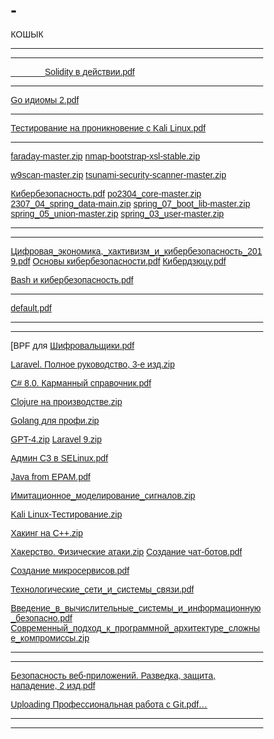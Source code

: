 
# -
КОШЫК


________________________________________________________

____________________________________________________________
_______[Solidity в действии.pdf](https://github.com/user-attachments/files/20028465/Solidity.pdf)
________________________________________________________________
[Go идиомы 2.pdf](https://github.com/user-attachments/files/19526374/Go.2.pdf)
______________________________________________________________________
[Тестирование на проникновение с Kali Linux.pdf](https://github.com/user-attachments/files/19725909/Kali.Linux.pdf)

______________________________________________________________________


[faraday-master.zip](https://github.com/user-attachments/files/16760639/faraday-master.zip)
[nmap-bootstrap-xsl-stable.zip](https://github.com/user-attachments/files/16760638/nmap-bootstrap-xsl-stable.zip)

[w9scan-master.zip](https://github.com/user-attachments/files/16760629/w9scan-master.zip)
[tsunami-security-scanner-master.zip](https://github.com/user-attachments/files/16760628/tsunami-security-scanner-master.zip)



[Кибербезопасность.pdf](https://github.com/user-attachments/files/16918589/default.pdf)
[po2304_core-master.zip](https://github.com/user-attachments/files/16760051/po2304_core-master.zip)
[2307_04_spring_data-main.zip](https://github.com/user-attachments/files/16760050/2307_04_spring_data-main.zip)
[spring_07_boot_lib-master.zip](https://github.com/user-attachments/files/16760049/spring_07_boot_lib-master.zip)
[spring_05_union-master.zip](https://github.com/user-attachments/files/16760048/spring_05_union-master.zip)
[spring_03_user-master.zip](https://github.com/user-attachments/files/16760047/spring_03_user-master.zip)

______________________________________________________________________________________________
____________________________________________________________________________________________
[Цифровая_экономика,_хактивизм_и_кибербезопасность_2019.pdf](https://github.com/user-attachments/files/16918581/_._._._._2019.pdf)
[Основы кибербезопасности.pdf](https://github.com/user-attachments/files/16918582/default.pdf)
[Кибердзюцу.pdf](https://github.com/user-attachments/files/16918587/default.pdf)

[Bash и кибербезопасность.pdf](https://github.com/user-attachments/files/16918643/Bash.pdf)

__________________________________________________________

[default.pdf](https://github.com/user-attachments/files/19249410/default.pdf)




___________________________________________________________________
________________________________________________________________

[BPF для [Шифровальщики.pdf](https://github.com/user-attachments/files/17043016/default.pdf)

[Laravel. Полное руководство, 3-е изд.zip](https://github.com/user-attachments/files/17042998/Laravel.3-.zip)

[C# 8.0. Карманный справочник.pdf](https://github.com/user-attachments/files/17042919/C.8.0.pdf)

[Clojure на производстве.zip](https://github.com/user-attachments/files/17042924/Clojure.zip)

[Golang для профи.zip](https://github.com/user-attachments/files/17042926/Golang.zip)

[GPT-4.zip](https://github.com/user-attachments/files/17042929/GPT-4.zip)
[Laravel 9.zip](https://github.com/user-attachments/files/17042988/Laravel.9.zip)

[Админ СЗ в SELinux.pdf](https://github.com/user-attachments/files/17043005/SELinux.pdf)

[Java from EPAM.pdf](https://github.com/user-attachments/files/17042983/Java.from.EPAM.pdf)

[Имитационное_моделирование_сигналов.zip](https://github.com/user-attachments/files/17043010/_._.zip)

[Kali Linux-Тестирование.zip](https://github.com/user-attachments/files/17042986/Kali.Linux-.zip)

[Хакинг на С++.zip](https://github.com/user-attachments/files/17043019/%2B%2B.zip)

[Хакерство. Физические атаки.zip](https://github.com/user-attachments/files/17043025/default.zip)
[Создание чат-ботов.pdf](https://github.com/user-attachments/files/17043037/-.pdf)

[Создание микросервисов.pdf](https://github.com/user-attachments/files/17043041/default.pdf)

[Технологические_сети_и_системы_связи.pdf](https://github.com/user-attachments/files/17043033/_._._._.pdf)

[Введение_в_вычислительные_системы_и_информационную_безопасно.pdf](https://github.com/user-attachments/files/16918591/_._._._._._.pdf)
[Современный_подход_к_программной_архитектуре_сложные_компромиссы.zip](https://github.com/user-attachments/files/17043046/_._._._._._.zip)


____________________________________________________________________
_________________________________________________________________


[Безопасность веб-приложений. Разведка, защита, нападение, 2 изд.pdf](https://github.com/user-attachments/files/17231762/-.2.pdf)

[Uploading Профессиональная работа с Git.pdf…]()


_______________________________________________
__________________________________________

<!DOCTYPE html>
<html lang="ru">
<head>
    <meta charset="UTF-8">
    <meta name="viewport" content="width=device-width, initial-scale=1.0">
    <title>MyApp - Крутое мобильное приложение</title>
    <link rel="stylesheet" href="https://cdnjs.cloudflare.com/ajax/libs/font-awesome/6.0.0/css/all.min.css">
    <style>
        * {
            margin: 0;
            padding: 0;
            box-sizing: border-box;
            font-family: 'Arial', sans-serif;
        }
        
        body {
            color: #333;
            line-height: 1.6;
        }
        
        .container {
            width: 100%;
            max-width: 1200px;
            margin: 0 auto;
            padding: 0 20px;
        }
        
        /* Шапка */
        header {
            background: linear-gradient(135deg, #6e8efb, #a777e3);
            color: white;
            padding: 20px 0;
            position: fixed;
            width: 100%;
            top: 0;
            z-index: 1000;
        }
        
        .header-container {
            display: flex;
            justify-content: space-between;
            align-items: center;
        }
        
        .logo {
            font-size: 24px;
            font-weight: bold;
        }
        
        .logo span {
            color: #ffeb3b;
        }
        
        nav ul {
            display: flex;
            list-style: none;
        }
        
        nav ul li {
            margin-left: 20px;
        }
        
        nav ul li a {
            color: white;
            text-decoration: none;
            font-weight: 500;
            transition: 0.3s;
        }
        
        nav ul li a:hover {
            color: #ffeb3b;
        }
        
        .mobile-menu {
            display: none;
            font-size: 24px;
            cursor: pointer;
        }
        
        /* Герой-секция */
        .hero {
            background: linear-gradient(135deg, #6e8efb, #a777e3);
            color: white;
            padding: 150px 0 80px;
            text-align: center;
        }
        
        .hero h1 {
            font-size: 2.5rem;
            margin-bottom: 20px;
        }
        
        .hero p {
            font-size: 1.2rem;
            max-width: 700px;
            margin: 0 auto 30px;
        }
        
        .cta-button {
            display: inline-block;
            background-color: #ffeb3b;
            color: #333;
            padding: 12px 30px;
            border-radius: 30px;
            text-decoration: none;
            font-weight: bold;
            font-size: 1.1rem;
            transition: 0.3s;
            margin: 0 10px 20px;
        }
        
        .cta-button:hover {
            transform: translateY(-3px);
            box-shadow: 0 10px 20px rgba(0,0,0,0.2);
        }
        
        .app-screenshot {
            max-width: 300px;
            margin: 40px auto 0;
            display: block;
            border-radius: 20px;
            box-shadow: 0 15px 30px rgba(0,0,0,0.3);
        }
        
        /* О приложении */
        .about {
            padding: 80px 0;
            text-align: center;
        }
        
        .section-title {
            font-size: 2rem;
            margin-bottom: 50px;
            position: relative;
            display: inline-block;
        }
        
        .section-title:after {
            content: '';
            position: absolute;
            width: 50px;
            height: 3px;
            background: #6e8efb;
            bottom: -10px;
            left: 50%;
            transform: translateX(-50%);
        }
        
        .features {
            display: flex;
            flex-wrap: wrap;
            justify-content: center;
            gap: 30px;
            margin-top: 50px;
        }
        
        .feature {
            flex: 1 1 300px;
            max-width: 350px;
            padding: 30px;
            border-radius: 10px;
            box-shadow: 0 5px 15px rgba(0,0,0,0.1);
            transition: 0.3s;
        }
        
        .feature:hover {
            transform: translateY(-10px);
            box-shadow: 0 15px 30px rgba(0,0,0,0.2);
        }
        
        .feature-icon {
            font-size: 40px;
            color: #6e8efb;
            margin-bottom: 20px;
        }
        
        .feature h3 {
            margin-bottom: 15px;
            font-size: 1.3rem;
        }
        
        /* Демонстрация */
        .demo {
            background-color: #f9f9f9;
            padding: 80px 0;
            text-align: center;
        }
        
        .video-container {
            max-width: 800px;
            margin: 0 auto;
            border-radius: 10px;
            overflow: hidden;
            box-shadow: 0 15px 30px rgba(0,0,0,0.2);
        }
        
        .video-container iframe {
            width: 100%;
            height: 450px;
            border: none;
        }
        
        /* Галерея */
        .gallery {
            padding: 80px 0;
            text-align: center;
        }
        
        .screenshots {
            display: flex;
            flex-wrap: wrap;
            justify-content: center;
            gap: 20px;
            margin-top: 50px;
        }
        
        .screenshot {
            flex: 1 1 200px;
            max-width: 250px;
            border-radius: 10px;
            box-shadow: 0 5px 15px rgba(0,0,0,0.1);
            transition: 0.3s;
            cursor: pointer;
        }
        
        .screenshot:hover {
            transform: scale(1.05);
        }
        
        /* Отзывы */
        .testimonials {
            background-color: #f9f9f9;
            padding: 80px 0;
            text-align: center;
        }
        
        .reviews {
            display: flex;
            flex-wrap: wrap;
            justify-content: center;
            gap: 30px;
            margin-top: 50px;
        }
        
        .review {
            flex: 1 1 300px;
            max-width: 350px;
            padding: 30px;
            background: white;
            border-radius: 10px;
            box-shadow: 0 5px 15px rgba(0,0,0,0.1);
        }
        
        .reviewer {
            display: flex;
            align-items: center;
            margin-top: 20px;
        }
        
        .reviewer img {
            width: 50px;
            height: 50px;
            border-radius: 50%;
            object-fit: cover;
            margin-right: 15px;
        }
        
        /* Форма обратной связи */
        .contact {
            padding: 80px 0;
            text-align: center;
        }
        
        .contact-form {
            max-width: 600px;
            margin: 50px auto 0;
            padding: 30px;
            background: white;
            border-radius: 10px;
            box-shadow: 0 5px 15px rgba(0,0,0,0.1);
        }
        
        .form-group {
            margin-bottom: 20px;
            text-align: left;
        }
        
        .form-group label {
            display: block;
            margin-bottom: 5px;
            font-weight: 500;
        }
        
        .form-group input,
        .form-group textarea {
            width: 100%;
            padding: 12px;
            border: 1px solid #ddd;
            border-radius: 5px;
            font-size: 16px;
        }
        
        .form-group textarea {
            height: 150px;
            resize: vertical;
        }
        
        .submit-btn {
            background: linear-gradient(135deg, #6e8efb, #a777e3);
            color: white;
            border: none;
            padding: 12px 30px;
            border-radius: 30px;
            font-size: 1.1rem;
            font-weight: bold;
            cursor: pointer;
            transition: 0.3s;
        }
        
        .submit-btn:hover {
            transform: translateY(-3px);
            box-shadow: 0 10px 20px rgba(0,0,0,0.2);
        }
        
        /* Футер */
        footer {
            background: #333;
            color: white;
            padding: 50px 0 20px;
            text-align: center;
        }
        
        .footer-content {
            display: flex;
            flex-wrap: wrap;
            justify-content: space-around;
            margin-bottom: 30px;
        }
        
        .footer-section {
            flex: 1 1 300px;
            max-width: 350px;
            margin-bottom: 30px;
        }
        
        .footer-section h3 {
            margin-bottom: 20px;
            font-size: 1.3rem;
        }
        
        .social-icons {
            display: flex;
            justify-content: center;
            gap: 15px;
            margin-top: 20px;
        }
        
        .social-icons a {
            color: white;
            font-size: 20px;
            transition: 0.3s;
        }
        
        .social-icons a:hover {
            color: #6e8efb;
        }
        
        .copyright {
            border-top: 1px solid #444;
            padding-top: 20px;
            font-size: 0.9rem;
            color: #aaa;
        }
        
        /* Адаптивность */
        @media (max-width: 768px) {
            nav ul {
                display: none;
            }
            
            .mobile-menu {
                display: block;
            }
            
            .hero h1 {
                font-size: 2rem;
            }
            
            .hero p {
                font-size: 1rem;
            }
            
            .video-container iframe {
                height: 300px;
            }
        }
    </style>
</head>
<body>
    <!-- Шапка -->
    <header>
        <div class="container header-container">
            <div class="logo">My<span>App</span></div>
            <nav>
                <ul>
                    <li><a href="#about">О приложении</a></li>
                    <li><a href="#features">Преимущества</a></li>
                    <li><a href="#demo">Демо</a></li>
                    <li><a href="#gallery">Галерея</a></li>
                    <li><a href="#contact">Контакты</a></li>
                </ul>
            </nav>
            <div class="mobile-menu">
                <i class="fas fa-bars"></i>
            </div>
        </div>
    </header>

    <!-- Герой-секция -->
    <section class="hero">
        <div class="container">
            <h1>Мощное приложение для вашего бизнеса</h1>
            <p>Инновационное решение, которое поможет вам достигать большего каждый день. Просто, удобно, эффективно.</p>
            <a href="#" class="cta-button">Скачать сейчас</a>
            <a href="#" class="cta-button">Узнать больше</a>
            <img src="https://via.placeholder.com/300x600" alt="Скриншот приложения" class="app-screenshot">
        </div>
    </section>

    <!-- О приложении -->
    <section id="about" class="about">
        <div class="container">
            <h2 class="section-title">О нашем приложении</h2>
            <p>MyApp - это современное решение для управления вашими задачами, проектами и временем. Мы объединили все необходимые инструменты в одном удобном интерфейсе, чтобы вы могли сосредоточиться на действительно важных вещах.</p>
            
            <div class="features" id="features">
                <div class="feature">
                    <div class="feature-icon">
                        <i class="fas fa-bolt"></i>
                    </div>
                    <h3>Быстро</h3>
                    <p>Оптимизированный интерфейс и алгоритмы позволяют работать без задержек даже на слабых устройствах.</p>
                </div>
                
                <div class="feature">
                    <div class="feature-icon">
                        <i class="fas fa-lock"></i>
                    </div>
                    <h3>Безопасно</h3>
                    <p>Все ваши данные надежно защищены с помощью современного шифрования и регулярных обновлений.</p>
                </div>
                
                <div class="feature">
                    <div class="feature-icon">
                        <i class="fas fa-sync-alt"></i>
                    </div>
                    <h3>Синхронизация</h3>
                    <p>Работайте на нескольких устройствах одновременно - все изменения синхронизируются в реальном времени.</p>
                </div>
            </div>
        </div>
    </section>

    <!-- Демонстрация -->
    <section id="demo" class="demo">
        <div class="container">
            <h2 class="section-title">Как это работает</h2>
            <p>Посмотрите наше короткое видео, чтобы увидеть все возможности приложения в действии.</p>
            
            <div class="video-container">
                <iframe src="https://www.youtube.com/embed/dQw4w9WgXcQ" frameborder="0" allow="accelerometer; autoplay; clipboard-write; encrypted-media; gyroscope; picture-in-picture" allowfullscreen></iframe>
            </div>
        </div>
    </section>

    <!-- Галерея -->
    <section id="gallery" class="gallery">
        <div class="container">
            <h2 class="section-title">Галерея</h2>
            <p>Взгляните на интерфейс нашего приложения</p>
            
            <div class="screenshots">
                <img src="https://via.placeholder.com/250x500" alt="Скриншот 1" class="screenshot">
                <img src="https://via.placeholder.com/250x500" alt="Скриншот 2" class="screenshot">
                <img src="https://via.placeholder.com/250x500" alt="Скриншот 3" class="screenshot">
                <img src="https://via.placeholder.com/250x500" alt="Скриншот 4" class="screenshot">
            </div>
        </div>
    </section>

    <!-- Отзывы -->
    <section class="testimonials">
        <div class="container">
            <h2 class="section-title">Отзывы пользователей</h2>
            <p>Что говорят о нас наши клиенты</p>
            
            <div class="reviews">
                <div class="review">
                    <p>"Это приложение полностью изменило мой подход к работе. Теперь я успеваю в 2 раза больше за меньшее время!"</p>
                    <div class="reviewer">
                        <img src="https://randomuser.me/api/portraits/women/32.jpg" alt="Анна К.">
                        <div>
                            <h4>Анна К.</h4>
                            <p>Менеджер проектов</p>
                        </div>
                    </div>
                </div>
                
                <div class="review">
                    <p>"Простота использования и мощные функции - идеальное сочетание. Рекомендую всем предпринимателям."</p>
                    <div class="reviewer">
                        <img src="https://randomuser.me/api/portraits/men/45.jpg" alt="Иван П.">
                        <div>
                            <h4>Иван П.</h4>
                            <p>Владелец бизнеса</p>
                        </div>
                    </div>
                </div>
                
                <div class="review">
                    <p>"Лучшее приложение в своей категории. Техподдержка отвечает мгновенно, обновления выходят регулярно."</p>
                    <div class="reviewer">
                        <img src="https://randomuser.me/api/portraits/women/68.jpg" alt="Елена С.">
                        <div>
                            <h4>Елена С.</h4>
                            <p>Фрилансер</p>
                        </div>
                    </div>
                </div>
            </div>
        </div>
    </section>

    <!-- Форма обратной связи -->
    <section id="contact" class="contact">
        <div class="container">
            <h2 class="section-title">Свяжитесь с нами</h2>
            <p>Есть вопросы? Напишите нам, и мы обязательно ответим!</p>
            
            <form class="contact-form">
                <div class="form-group">
                    <label for="name">Ваше имя</label>
                    <input type="text" id="name" name="name" required>
                </div>
                
                <div class="form-group">
                    <label for="email">Email</label>
                    <input type="email" id="email" name="email" required>
                </div>
                
                <div class="form-group">
                    <label for="message">Сообщение</label>
                    <textarea id="message" name="message" required></textarea>
                </div>
                
                <button type="submit" class="submit-btn">Отправить</button>
            </form>
        </div>
    </section>

    <!-- Футер -->
    <footer>
        <div class="container">
            <div class="footer-content">
                <div class="footer-section">
                    <h3>MyApp</h3>
                    <p>Инновационное решение для вашего бизнеса и повседневных задач. Простота и эффективность в одном приложении.</p>
                </div>
                
                <div class="footer-section">
                    <h3>Контакты</h3>
                    <p><i class="fas fa-envelope"></i> info@myapp.com</p>
                    <p><i class="fas fa-phone"></i> +7 (123) 456-78-90</p>
                    <p><i class="fas fa-map-marker-alt"></i> Москва, ул. Примерная, 123</p>
                </div>
                
                <div class="footer-section">
                    <h3>Социальные сети</h3>
                    <div class="social-icons">
                        <a href="#"><i class="fab fa-vk"></i></a>
                        <a href="#"><i class="fab fa-telegram"></i></a>
                        <a href="#"><i class="fab fa-instagram"></i></a>
                        <a href="#"><i class="fab fa-youtube"></i></a>
                    </div>
                </div>
            </div>
            
            <div class="copyright">
                <p>&copy; 2023 MyApp. Все права защищены.</p>
            </div>
        </div>
    </footer>

    <script>
        // Мобильное меню
        document.querySelector('.mobile-menu').addEventListener('click', function() {
            document.querySelector('nav ul').style.display = 
                document.querySelector('nav ul').style.display === 'flex' ? 'none' : 'flex';
        });
        
        // Плавная прокрутка
        document.querySelectorAll('a[href^="#"]').forEach(anchor => {
            anchor.addEventListener('click', function (e) {
                e.preventDefault();
                
                document.querySelector(this.getAttribute('href')).scrollIntoView({
                    behavior: 'smooth'
                });
                
                // Скрываем меню после клика на мобильном устройстве
                if (window.innerWidth <= 768) {
                    document.querySelector('nav ul').style.display = 'none';
                }
            });
        });
    </script>
</body>
</html>
































